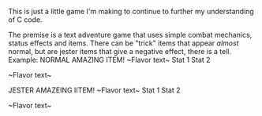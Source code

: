This is just a little game I'm making to continue to further my understanding of C code.

The premise is a text adventure game that uses simple combat mechanics, status effects and items.
There can be "trick" items that appear *almost* normal, but are jester items that give a negative effect, there is a tell.
Example:
NORMAL
    AMAZING ITEM!
    ~Flavor text~
      Stat 1
      Stat 2
    
  ~Flavor text~

JESTER
  AMAZEING IITEM!
  ~Flavor text~
    Stat 1
    Stat 2

  ~Flavor text~
